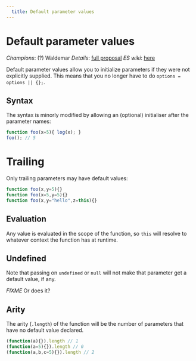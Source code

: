 ```yaml
---
  title: Default parameter values
---
```


# Default parameter values

*Champions*: (?) Waldemar
*Details*: [full proposal](details)
*ES wiki*: [here](http://wiki.ecmascript.org/doku.php?id=harmony:parameter_default_values)

Default parameter values allow you to initialize parameters if they were not explicitly supplied. This means that you no longer have to do `options = options || {};`.

## Syntax

The syntax is minorly modified by allowing an (optional) initialiser after the parameter names:

```js
function foo(x=5){ log(x); }
foo(); // 5
```

# Trailing

Only trailing parameters may have default values:

```js
function foo(x,y=5){}
function foo(x=5,y=5){}
function foo(x,y="hello",z=this){}
```

## Evaluation

Any value is evaluated in the scope of the function, so `this` will resolve to whatever context the function has at runtime.

## Undefined

Note that passing on `undefined` or `null` will not make that parameter get a default value, if any.

*FIXME* Or does it?

## Arity

The arity (`.length`) of the function will be the number of parameters that have no default value declared.

```js
(function(a){}).length // 1
(function(a=5){}).length // 0
(function(a,b,c=5){}).length // 2
```


